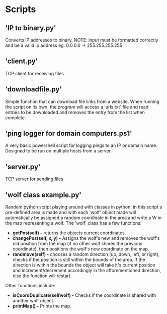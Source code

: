 # Scripts
## 'IP to binary.py'
Converts IP addresses to binary.
NOTE: input must be formatted correctly and be a valid ip address eg. 0.0.0.0 -> 255.255.255.255

## 'client.py'
TCP client for receiving files

## 'downloadfile.py'
Simple function that can download file links from a website. When running the script on its own, the program will access a 'urls.txt' file and read entries to be downloaded and removes the entry from the list when complete.

## 'ping logger for domain computers.ps1'
A very basic powershell script for logging pings to an IP or domain name. Designed to be run on multiple hosts from a server.

## 'server.py'
TCP server for sending files

## 'wolf class example.py'
Random python script playing around with classes in python. In this script a pre-defined area is made and with each 'wolf' object made will automatically be assigned a random coordinate in the area and write a W in the map representing a wolf. The 'wolf' class has a few functions:
* **getPos(self) -** returns the objects current coordinates.
* **changePos(self, x, y) -** Assigns the wolf's new and removes the wolf's old position from the map (if no other wolf shares the previous coordinate), then positions the wolf's new coordinate on the map.
* **randmove(self) -** chooses a random direction (up, down, left, or right), checks if the position is still within the bounds of the area. If the direction is within the bounds the object will take it's current position and increment/decrement accordingly in the afforementioned direction, else the function will restart.

Other functions include:
* **isCoordDuplicate(selfwolf) -** Checks if the coordinate is shared with another wolf object.
* **printMap() -** Prints the map.

